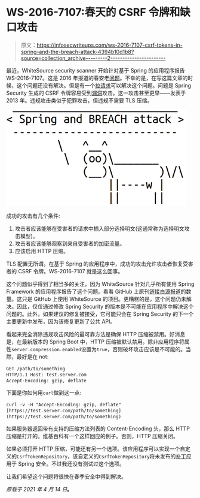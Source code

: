 # WS-2016-7107:春天的 CSRF 令牌和缺口攻击

> 原文：<https://infosecwriteups.com/ws-2016-7107-csrf-tokens-in-spring-and-the-breach-attack-4394b10d1b8?source=collection_archive---------2----------------------->

最近，WhiteSource security scanner 开始针对基于 Spring 的应用程序报告 WS-2016-7107。这是 2016 年报道的春安老[问题](https://github.com/spring-projects/spring-security/issues/4001)。不幸的是，在写这篇文章的时候，这个问题还没有解决。但是有一个[拉请求](https://github.com/spring-projects/spring-security/pull/8082)可以解决这个问题。问题是 Spring Security 生成的 CSRF 令牌容易受到[漏洞](http://breachattack.com/)攻击。这一攻击甚至更早——发表于 2013 年。违规攻击类似于犯罪攻击，但违规不需要 TLS 压缩。

![](img/e14ad873b5d49c4be0a38e13155a1265.png)

成功的攻击有几个条件:

1.  攻击者应该能够在受害者的请求中插入部分选择明文(这通常称为选择明文攻击模型)。
2.  攻击者应该能够观察到来自受害者的加密流量。
3.  应该启用 HTTP 压缩。

TLS 配置无所谓。在基于 Spring 的应用程序中，成功的攻击允许攻击者恢复受害者的 CSRF 令牌。WS-2016-7107 就是这么回事。

这个问题似乎得到了相当多的关注，因为 WhiteSource 针对几乎所有使用 Spring Framework 的应用程序报告了这个问题。看看 GitHub 上原刊[链接白源报道](https://github.com/spring-projects/spring-security/issues/4001)的数量。这只是 GitHub 上使用 WhiteSource 的项目。更糟糕的是，这个问题仍未解决。因此，仅仅通过修改 Spring Security 的版本是不可能在应用程序中解决这个问题的。此外，如果建议的修复被接受，它可能只会在 Spring Security 的下一个主要更新中发布，因为该修复更新了公共 API。

看起来完全消除违规攻击风险的最可靠方法是确保 HTTP 压缩被禁用。好消息是，在最新版本的 Spring Boot 中，HTTP 压缩被默认禁用。除非应用程序将属性`server.compression.enabled`设置为`true`，否则破坏攻击应该是不可能的。当然，最好是在 not:

```
GET /path/to/something
HTTP/1.1 Host: test.server.com
Accept-Encoding: gzip, deflate
```

下面是你如何用`curl`做到这一点:

```
curl -v -H "Accept-Encoding: gzip, deflate" [https://test.server.com/path/to/something](https://test.server.com/path/to/something)
```

如果服务器返回带有支持的压缩方法列表的 Content-Encoding 头，那么 HTTP 压缩是打开的。维基百科有一个这样回应的例子。否则，HTTP 压缩关闭。

如果必须打开 HTTP 压缩，可能还有另一个选项。该应用程序可以实现一个自定义的`CsrfTokenRepository`，该自定义的`CsrfTokenRepository`将未发布的[补丁](https://github.com/spring-projects/spring-security/pull/8082)应用于 Spring 安全。不过我还没有测试过这个选项。

让我们希望这个问题将很快在春季安全中得到解决。

*原载于 2021 年 4 月 14 日*[](https://blog.gypsyengineer.com/en/security/csrf-tokens-in-spring-and-the-breach-attack.html)**。**